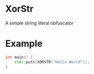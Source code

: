 # XorStr
A simple string literal obfuscator  

# Example 
```c++
int main() {
    std::puts(XORSTR("Hello World"));
}
```

